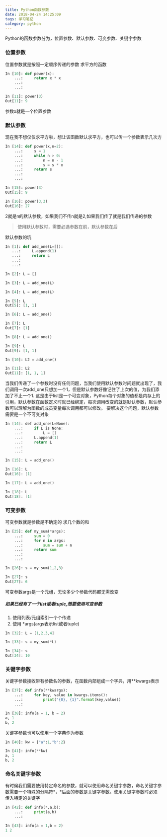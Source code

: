 ```yaml
---
title: Python函数参数
date: 2018-04-24 14:25:09
tags: 学习笔记
category: python
---
```

Python的函数参数分为，位置参数、默认参数、可变参数、关键字参数
<!--more-->
### 位置参数
位置参数就是按照一定顺序传递的参数
求平方的函数
``` python
In [10]: def power(x):
    ...:     return x * x
    ...: 
    ...: 

In [11]: power(3)
Out[11]: 9

```
参数x就是一个位置参数

### 默认参数
现在我不想仅仅求平方啦，想让该函数默认求平方，也可以传一个参数表示几次方
``` python
In [14]: def power(x,n=2):
    ...:     s = 1
    ...:     while n > 0:
    ...:         n = n - 1
    ...:         s = s * x
    ...:     return s
    ...: 
    ...: 

In [15]: power(3)
Out[15]: 9

In [16]: power(3,3)
Out[16]: 27

```
2就是n的默认参数，如果我们不传n就是2,如果我们传了就是我们传递的参数
> 使用默认参数时，需要必选参数在前，默认参数在后

默认参数的坑
``` python
In [1]: def add_one(L=[]):
   ...:     L.append(1)
   ...:     return L
   ...: 
   ...: 

In [2]: L = []

In [3]: L = add_one(L)

In [4]: L = add_one(L)

In [5]: L
Out[5]: [1, 1]

In [6]: L = add_one()

In [7]: L
Out[7]: [1]

In [8]: L = add_one()

In [9]: L
Out[9]: [1, 1]

In [10]: L2 = add_one()

In [11]: L2
Out[11]: [1, 1, 1]

```
当我们传递了一个参数时没有任何问题，当我们使用默认参数时问题就出现了，我们调用一次add_one只想加一个1，但是默认参数好像记住了上次的值，为我们添加了不止一个1.
这是由于list是一个可变对象，Python每个对象的值都是内存上的引用，默认参数在函数定义时就已经绑定，每次调用改变的就是默认参数，默认参数可以理解为函数的成员变量每次调用都可以修改。
要解决这个问题，默认参数需要是一个不可变对象
``` c
In [14]: def add_one(L=None):
    ...:     if L is None:
    ...:         L = []
    ...:     L.append(1)
    ...:     return L
    ...: 
    ...: 

In [15]: L = add_one()

In [16]: L
Out[16]: [1]

In [17]: L = add_one()

In [18]: L
Out[18]: [1]

```
### 可变参数
可变参数就是参数是不确定的
求几个数的和
``` python
In [25]: def my_sum(*args):
    ...:     sum = 0
    ...:     for n in args:
    ...:         sum = sum + n
    ...:     return sum
    ...: 
    ...: 

In [26]: s = my_sum(1,2,3)

In [27]: s
Out[27]: 6

```
可变参数args是一个元组，无论多少个参数代码都无需改变

##### 如果已经有了一个list或者tuple,想要使用可变参数
1. 使用列表/元组索引一个个传递
2. 使用 *args(args表示list或者tuple)

``` c
In [32]: L = [1,2,3,4]

In [33]: s = my_sum(*L)

In [34]: s
Out[34]: 10

```
### 关键字参数
关键字参数接收带有参数名的参数，在函数内部组成一个字典，用**kwargs表示
``` python
In [37]: def info(**kwargs):
    ...:     for key, value in kwargs.items():
    ...:         print("{0}, {1}".format(key,value))
    ...:      

In [38]: info(a = 1, b = 2)
a, 1
b, 2

```
关键字参数也可以使用一个字典作为参数
``` python
In [40]: kw = {"a":1,"b":2}

In [41]: info(**kw)
a, 1
b, 2

```
### 命名关键字参数
有时候我们需要使用特定命名的参数，就可以使用命名关键字参数，命名关键字参数需要一个特殊的分隔符*，*后面的参数是关键字参数。使用关键字参数时必须传入特定的关键字
``` python
In [42]: def info(*,a,b):
    ...:     print(a,b)
    ...:     

In [43]: info(a = 1,b = 2)
1 2

```
